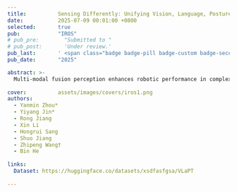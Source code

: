 ```yaml
---
title:          Sensing Differently: Unifying Vision, Language, Posture and Tactile in Robotic Perception  
date:           2025-07-09 00:01:00 +0800
selected:       true
pub:            "IROS"
# pub_pre:        "Submitted to "
# pub_post:       'Under review.'
pub_last:       ' <span class="badge badge-pill badge-custom badge-secondary">Conference</span>'
pub_date:       "2025"

abstract: >-
  Multi-modal fusion perception enhances robotic performance in complex tasks by providing more comprehensive information than single modality. While tactile and proprioceptive sensing are effective for direct contact tasks like grasping, current research mainly focuses on vision-language fusion, neglecting other embodied modalities. The primary challenges of this limitation are the difficulty in generating natural language labels for embodied information like tactile and proprioception and aligning them with vision and language. To address this, we introduce VLaPT, a novel multi-modal grasping dataset that aligns vision and language (VL) with posture and tactile (PT), enabling robots to sense differently from environment to self. VLaPT includes 75 objects, 1,533 grasps, and over 78K synchronized vision-language-posture-tactile pairs. The dataset incorporates structured, rich-text descriptions generated using modality-level language annotation templates, ensuring effective cross-modality alignment. Leveraging this dataset, we trained a lightweight multi-modal alignment framework, CLIP-ME, which enhances the performance of several downstream tasks with only a 5\% increase in parameters. The VLaPT is publicly available in https://huggingface.co/datasets/xsdfasfgsa/VLaPT. 
  
cover:          assets/images/covers/iros1.png
authors:
  - Yanmin Zhou*  
  - Yiyang Jin*  
  - Rong Jiang  
  - Xin Li  
  - Hongrui Sang  
  - Shuo Jiang  
  - Zhipeng Wang†  
  - Bin He
  
links:
  Dataset: https://huggingface.co/datasets/xsdfasfgsa/VLaPT
  
---
```



